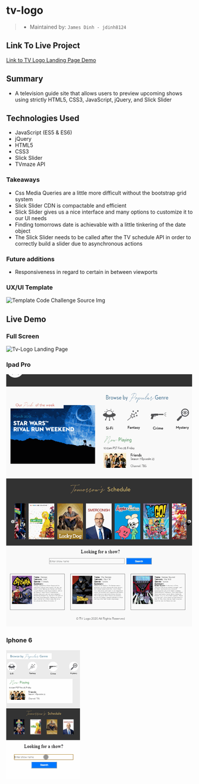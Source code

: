 # tv-logo

> - Maintained by: `James Dinh - jdinh8124`

## Link To Live Project
[Link to TV Logo Landing Page Demo](http://tv-logo-challenge.jamestdinh.com/)

## Summary
- A television guide site that allows users to preview upcoming shows using strictly HTML5, CSS3, JavaScript, jQuery, and Slick Slider

## Technologies Used
- JavaScript (ES5 & ES6)
- jQuery
- HTML5
- CSS3
- Slick Slider
- TVmaze API

### Takeaways
- Css Media Queries are a little more difficult without the bootstrap grid system
- Slick Slider CDN is compactable and efficient
- Slick Slider gives us a nice interface and many options to customize it to our UI needs
- Finding tomorrows date is achievable with a little tinkering of the date object
- The Slick Slider needs to be called after the TV schedule API in order to correctly build a slider due to asynchronous actions

### Future additions
- Responsiveness in regard to certain in between viewports

### UX/UI Template
![Template Code Challenge Source Img](client/images/code-challenge2020.jpg)

## Live Demo

### Full Screen
![Tv-Logo Landing Page](demo.gif)

### Ipad Pro
![Tv-Logo Ipad Landing Page](demo-ipad.gif)

### Iphone 6
![Tv-Logo Landing Page](demo-iphone.gif)
